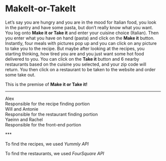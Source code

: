 # MakeIt-or-TakeIt

Let’s say you are hungry and you are in the mood for Italian food, you look in the pantry and have some pasta, but don’t really know what you want. You log onto **Make it or Take it** and enter your cuisine choice (Italian). Then you enter what you have on hand (pasta) and click on the **Make it** button. Instantly, four meals with pictures pop up and you can click on any picture to take you to the recipe. But maybe after looking at the recipes, you starting thinking, how tired you are and you just want some hot food delivered to you. You can click on the **Take it** button and 6 nearby restaurants based on the cuisine you selected, and your zip code will return. You then click on a restaurant to be taken to the website and order some take out.

This is the premise of **Make it or Take it!** 

***

<dl>
  <dt>Alex</dt>
  <dr>Responsible for the recipe finding portion</dr>
  
  <dt>Will and Antonie</dt>
  <dr>Responsible for the restaurant finding portion</dr>

  <dt>Yaeinn and Rachel</dt>
  <dr>Responsible for the front-end portion</dr>

</dl>
***

To find the recipes, we used *Yummly API*

To find the restaurants, we used *FourSquare API*

